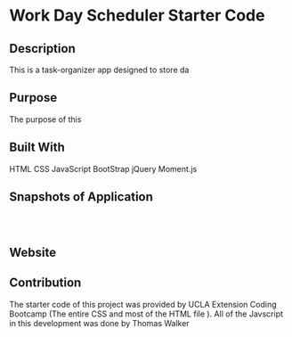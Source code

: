 # Work Day Scheduler Starter Code

## Description 
This is a task-organizer app designed to store da

## Purpose
The purpose of this 

## Built With 
HTML CSS JavaScript BootStrap jQuery Moment.js

## Snapshots of Application 
![]()

![]()

![]()

## Website 

## Contribution
The starter code of this project was provided by UCLA Extension Coding Bootcamp (The entire CSS and most of the HTML file ). All of the Javscript in this development was done by Thomas Walker